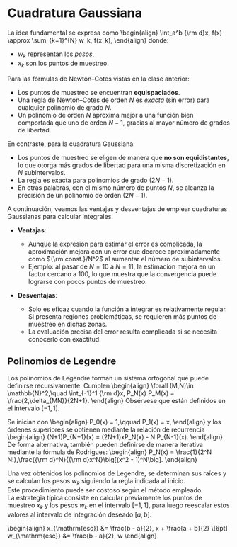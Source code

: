 # Cuadratura Gaussiana

La idea fundamental se expresa como
\begin{align}
\int_a^b {\rm d}x\, f(x) \approx \sum_{k=1}^{N} w_k\, f(x_k),
\end{align}
donde:
  * $w_k$ representan los *pesos*,
  * $x_k$ son los puntos de muestreo.

Para las fórmulas de Newton–Cotes vistas en la clase anterior:
  * Los puntos de muestreo se encuentran **equispaciados**.
  * Una regla de Newton–Cotes de orden $N$ es *exacta* (sin error) para cualquier polinomio de grado $N$.
  * Un polinomio de orden $N$ aproxima mejor a una función bien comportada que uno de orden $N-1$, gracias al mayor número de grados de libertad.

En contraste, para la cuadratura Gaussiana:
  * Los puntos de muestreo se eligen de manera que **no son equidistantes**, lo que otorga más grados de libertad para una misma discretización en $N$ subintervalos.
  * La regla es exacta para polinomios de grado $(2N - 1)$.
  * En otras palabras, con el mismo número de puntos $N$, se alcanza la precisión de un polinomio de orden $(2N - 1)$.

A continuación, veamos las ventajas y desventajas de emplear cuadraturas Gaussianas para calcular integrales.

* **Ventajas**:
  - Aunque la expresión para estimar el error es complicada, la aproximación mejora con un error que decrece aproximadamente como ${\rm const.}/N^2$ al aumentar el número de subintervalos.
  - Ejemplo: al pasar de $N=10$ a $N=11$, la estimación mejora en un factor cercano a $100$, lo que muestra que la convergencia puede lograrse con pocos puntos de muestreo.

* **Desventajas**:
  - Solo es eficaz cuando la función a integrar es relativamente regular. Si presenta regiones problemáticas, se requieren más puntos de muestreo en dichas zonas.
  - La evaluación precisa del error resulta complicada si se necesita conocerlo con exactitud.

## Polinomios de Legendre

Los polinomios de Legendre forman un sistema ortogonal que puede definirse recursivamente. Cumplen
\begin{align}
\forall (M,N)\in \mathbb{N}^2,\quad \int_{-1}^1 {\rm d}x\, P_N(x) P_M(x) = \frac{2\,\delta_{MN}}{2N+1}.
\end{align}
Obsérvese que están definidos en el intervalo $[-1,1]$.

Se inician con
\begin{align}
P_0(x) = 1,\qquad P_1(x) = x,
\end{align}
y los órdenes superiores se obtienen mediante la relación de recurrencia
\begin{align}
(N+1)P_{N+1}(x) = (2N+1)xP_N(x) - N P_{N-1}(x).
\end{align}
De forma alternativa, también pueden definirse de manera iterativa mediante la fórmula de Rodrigues:
\begin{align}
P_N(x) = \frac{1}{2^N N!}\,\frac{{\rm d}^N}{{\rm d}x^N}\big[(x^2 - 1)^N\big].
\end{align}

Una vez obtenidos los polinomios de Legendre, se determinan sus raíces y se calculan los pesos $w_k$ siguiendo la regla indicada al inicio.  
Este procedimiento puede ser costoso según el método empleado.  
La estrategia típica consiste en calcular previamente los puntos de muestreo $x_k$ y los pesos $w_k$ en el intervalo $[-1,1]$, para luego reescalar estos valores al intervalo de integración deseado $[a,b]$.

\begin{align}
x_{\mathrm{esc}} &= \frac{b - a}{2}\, x + \frac{a + b}{2} \\[6pt]
w_{\mathrm{esc}} &= \frac{b - a}{2}\, w
\end{align}




